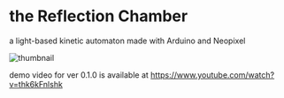# the Reflection Chamber
a light-based kinetic automaton made with Arduino and Neopixel

![thumbnail](https://user-images.githubusercontent.com/34627009/102437159-11e33e80-3fe8-11eb-935c-fd64bbaaa15e.png)

demo video for ver 0.1.0 is available at https://www.youtube.com/watch?v=thk6kFnlshk
